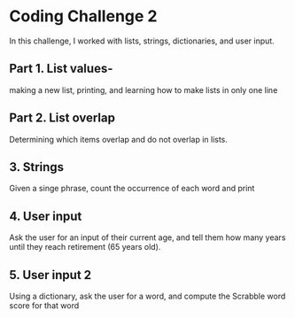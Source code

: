 # Coding Challenge 2

In this challenge, I worked with lists, strings, dictionaries, and user input. 

## Part 1. List values-
making a new list, printing, and learning how to make lists in only one line

## Part 2. List overlap
Determining which items overlap and do not overlap in lists. 

## 3. Strings
Given a singe phrase, count the occurrence of each word and print

## 4. User input
Ask the user for an input of their current age, and tell them how many years until they reach retirement (65 years old).

## 5. User input 2
Using a dictionary, ask the user for a word, and compute the Scrabble word score for that word
